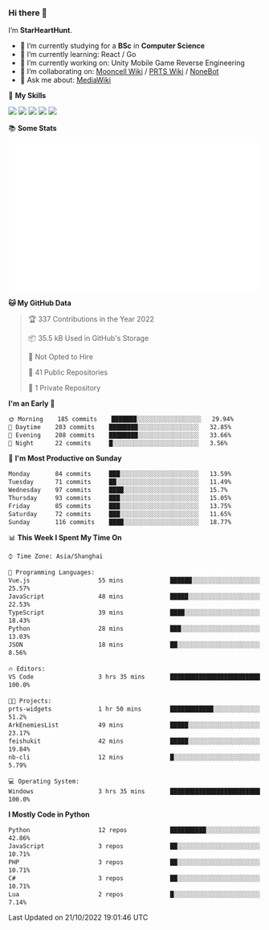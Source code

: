 ### Hi there 👋

I’m **StarHeartHunt**.

- 🏫 I’m currently studying for a **BSc** in **Computer Science**
- 🌱 I’m currently learning: React / Go
- 🔭 I’m currently working on: Unity Mobile Game Reverse Engineering
- 👯 I’m collaborating on: [Mooncell Wiki](https://fgo.wiki/) / [PRTS Wiki](http://prts.wiki/) / [NoneBot](https://github.com/nonebot)
- 💬 Ask me about: [MediaWiki](https://www.mediawiki.org)

🌟 **My Skills**

![](https://img.shields.io/badge/-Python-3e74a2?style=flat-square&logo=Python&logoColor=fff)
![](https://img.shields.io/badge/-Vue-4fc08d?style=flat-square&logo=vue.js&logoColor=fff)
![](https://img.shields.io/badge/-Node.js-339933?style=flat-square&logo=node.js&logoColor=fff)
![](https://img.shields.io/badge/-Linux-000000?style=flat-square&logo=Linux&logoColor=fff)
![](https://img.shields.io/badge/-Dotnet-512bd4?style=flat-square&logo=.net&logoColor=fff)

📚 **Some Stats**

![](https://github.com/StarHeartHunt/github-stats/blob/master/generated/overview.svg)

<!--START_SECTION:waka-->
**🐱 My GitHub Data** 

> 🏆 337 Contributions in the Year 2022
 > 
> 📦 35.5 kB Used in GitHub's Storage 
 > 
> 🚫 Not Opted to Hire
 > 
> 📜 41 Public Repositories 
 > 
> 🔑 1 Private Repository 
 > 
**I'm an Early 🐤** 

```text
🌞 Morning    185 commits    ███████░░░░░░░░░░░░░░░░░░   29.94% 
🌆 Daytime    203 commits    ████████░░░░░░░░░░░░░░░░░   32.85% 
🌃 Evening    208 commits    ████████░░░░░░░░░░░░░░░░░   33.66% 
🌙 Night      22 commits     █░░░░░░░░░░░░░░░░░░░░░░░░   3.56%

```
📅 **I'm Most Productive on Sunday** 

```text
Monday       84 commits     ███░░░░░░░░░░░░░░░░░░░░░░   13.59% 
Tuesday      71 commits     ██░░░░░░░░░░░░░░░░░░░░░░░   11.49% 
Wednesday    97 commits     ████░░░░░░░░░░░░░░░░░░░░░   15.7% 
Thursday     93 commits     ███░░░░░░░░░░░░░░░░░░░░░░   15.05% 
Friday       85 commits     ███░░░░░░░░░░░░░░░░░░░░░░   13.75% 
Saturday     72 commits     ███░░░░░░░░░░░░░░░░░░░░░░   11.65% 
Sunday       116 commits    ████░░░░░░░░░░░░░░░░░░░░░   18.77%

```


📊 **This Week I Spent My Time On** 

```text
⌚︎ Time Zone: Asia/Shanghai

💬 Programming Languages: 
Vue.js                   55 mins             ██████░░░░░░░░░░░░░░░░░░░   25.57% 
JavaScript               48 mins             █████░░░░░░░░░░░░░░░░░░░░   22.53% 
TypeScript               39 mins             ████░░░░░░░░░░░░░░░░░░░░░   18.43% 
Python                   28 mins             ███░░░░░░░░░░░░░░░░░░░░░░   13.03% 
JSON                     18 mins             ██░░░░░░░░░░░░░░░░░░░░░░░   8.56%

🔥 Editors: 
VS Code                  3 hrs 35 mins       █████████████████████████   100.0%

🐱‍💻 Projects: 
prts-widgets             1 hr 50 mins        ████████████░░░░░░░░░░░░░   51.2% 
ArkEnemiesList           49 mins             █████░░░░░░░░░░░░░░░░░░░░   23.17% 
feishukit                42 mins             █████░░░░░░░░░░░░░░░░░░░░   19.84% 
nb-cli                   12 mins             █░░░░░░░░░░░░░░░░░░░░░░░░   5.79%

💻 Operating System: 
Windows                  3 hrs 35 mins       █████████████████████████   100.0%

```

**I Mostly Code in Python** 

```text
Python                   12 repos            ██████████░░░░░░░░░░░░░░░   42.86% 
JavaScript               3 repos             ██░░░░░░░░░░░░░░░░░░░░░░░   10.71% 
PHP                      3 repos             ██░░░░░░░░░░░░░░░░░░░░░░░   10.71% 
C#                       3 repos             ██░░░░░░░░░░░░░░░░░░░░░░░   10.71% 
Lua                      2 repos             █░░░░░░░░░░░░░░░░░░░░░░░░   7.14%

```



 Last Updated on 21/10/2022 19:01:46 UTC
<!--END_SECTION:waka-->
